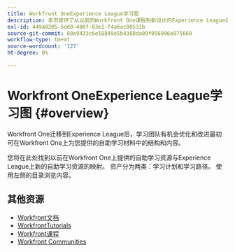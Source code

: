 ```yaml
---
title: Workfront OneExperience League学习图
description: 本页提供了从以前的Workfront One课程到新设计的Experience League课程的映射
exl-id: 449a0205-5dd0-480f-83e1-f4a6ac00531b
source-git-commit: 88e9433c6e18849e5b4388da09f056996a975660
workflow-type: tm+mt
source-wordcount: '127'
ht-degree: 0%

---
```


# Workfront OneExperience League学习图 {#overview}

Workfront One迁移到Experience League后，学习团队有机会优化和改进最初可在Workfront One上为您提供的自助学习材料中的结构和内容。

您将在此处找到以前在Workfront One上提供的自助学习资源与Experience League上新的自助学习资源的映射。  资产分为两类：学习计划和学习路径。 使用左侧的目录浏览内容。

## 其他资源

* [Workfront文档](https://experienceleague.adobe.com/docs/workfront.html)
* [WorkfrontTutorials](https://experienceleague.adobe.com/docs/workfront-learn/tutorials-workfront/home.html)
* [Workfront课程](https://experienceleague.adobe.com/?lang=en&amp;Solution=Workfront#courses)
* [Workfront Communities](https://experienceleaguecommunities.adobe.com/t5/workfront/ct-p/workfront)
